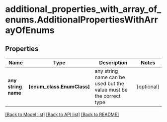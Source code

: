 # additional_properties_with_array_of_enums.AdditionalPropertiesWithArrayOfEnums

## Properties
Name | Type | Description | Notes
------------ | ------------- | ------------- | -------------
**any string name** | **[enum_class.EnumClass]** | any string name can be used but the value must be the correct type | [optional]

[[Back to Model list]](../README.md#documentation-for-models) [[Back to API list]](../README.md#documentation-for-api-endpoints) [[Back to README]](../README.md)


